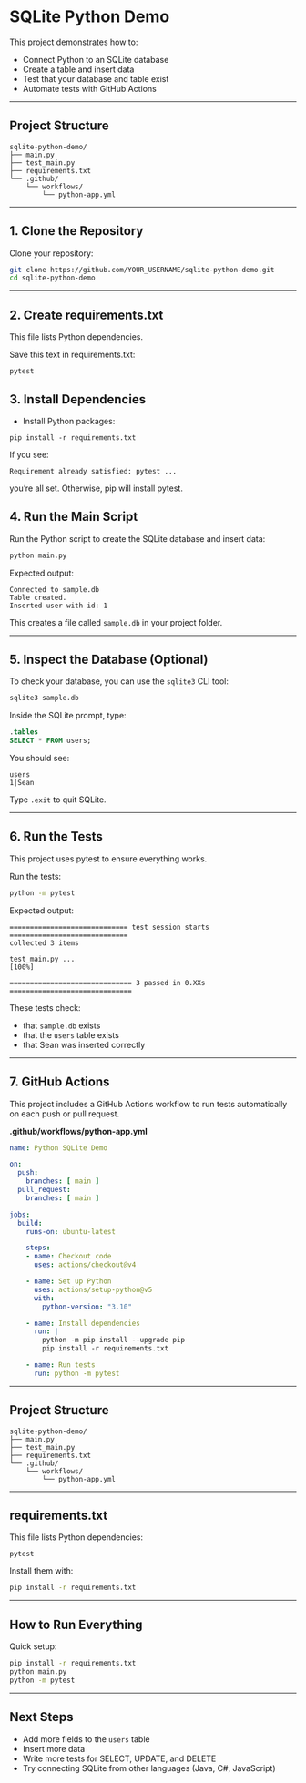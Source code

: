 # SQLite Python Demo

This project demonstrates how to:

- Connect Python to an SQLite database
- Create a table and insert data
- Test that your database and table exist
- Automate tests with GitHub Actions

---

## Project Structure

```
sqlite-python-demo/
├── main.py
├── test_main.py
├── requirements.txt
└── .github/
    └── workflows/
        └── python-app.yml
```


---

## 1. Clone the Repository

Clone your repository:

```bash
git clone https://github.com/YOUR_USERNAME/sqlite-python-demo.git
cd sqlite-python-demo
```
---

## 2. Create requirements.txt

This file lists Python dependencies.

Save this text in requirements.txt:
```
pytest
```

## 3. Install Dependencies

* Install Python packages:
```
pip install -r requirements.txt
```

If you see:
```
Requirement already satisfied: pytest ...
```
you’re all set. Otherwise, pip will install pytest.

## 4. Run the Main Script

Run the Python script to create the SQLite database and insert data:

```bash
python main.py
```

Expected output:

```
Connected to sample.db
Table created.
Inserted user with id: 1
```

This creates a file called `sample.db` in your project folder.

---

## 5. Inspect the Database (Optional)

To check your database, you can use the `sqlite3` CLI tool:

```bash
sqlite3 sample.db
```

Inside the SQLite prompt, type:

```sql
.tables
SELECT * FROM users;
```

You should see:

```
users
1|Sean
```

Type `.exit` to quit SQLite.

---

## 6. Run the Tests

This project uses pytest to ensure everything works.

Run the tests:

```bash
python -m pytest
```

Expected output:

```
============================= test session starts =============================
collected 3 items

test_main.py ...                                                     [100%]

============================== 3 passed in 0.XXs ==============================
```

These tests check:

- that `sample.db` exists
- that the `users` table exists
- that Sean was inserted correctly

---

## 7. GitHub Actions

This project includes a GitHub Actions workflow to run tests automatically on each push or pull request.

**.github/workflows/python-app.yml**

```yaml
name: Python SQLite Demo

on:
  push:
    branches: [ main ]
  pull_request:
    branches: [ main ]

jobs:
  build:
    runs-on: ubuntu-latest

    steps:
    - name: Checkout code
      uses: actions/checkout@v4

    - name: Set up Python
      uses: actions/setup-python@v5
      with:
        python-version: "3.10"

    - name: Install dependencies
      run: |
        python -m pip install --upgrade pip
        pip install -r requirements.txt

    - name: Run tests
      run: python -m pytest
```

---

## Project Structure

```
sqlite-python-demo/
├── main.py
├── test_main.py
├── requirements.txt
└── .github/
    └── workflows/
        └── python-app.yml
```

---

## requirements.txt

This file lists Python dependencies:

```
pytest
```

Install them with:

```bash
pip install -r requirements.txt
```

---

## How to Run Everything

Quick setup:

```bash
pip install -r requirements.txt
python main.py
python -m pytest
```

---

## Next Steps

- Add more fields to the `users` table
- Insert more data
- Write more tests for SELECT, UPDATE, and DELETE
- Try connecting SQLite from other languages (Java, C#, JavaScript)
